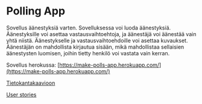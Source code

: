 # Polling App

Sovellus äänestyksiä varten. Sovelluksessa voi luoda äänestyksiä. Äänestyksille 
voi asettaa vastausvaihtoehtoja, ja äänestäjä voi äänestää vain yhtä niistä. 
Äänestykselle ja vastausvaihtoehdoille voi asettaa kuvaukset. Äänestäjän 
on mahdollista kirjautua sisään, mikä mahdollistaa sellaisien äänestysten 
luomisen, joihin tietty henkilö voi vastata vain kerran.

Sovellus herokussa: [https://make-polls-app.herokuapp.com/](https://make-polls-app.herokuapp.com/)

[Tietokantakaavioon](/documentation/Tietokantakaavio.png)

[User stories](/documentation/UserStories.md)
